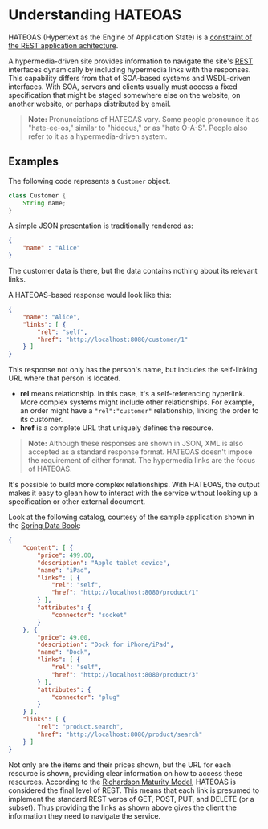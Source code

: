 # Understanding HATEOAS

HATEOAS (Hypertext as the Engine of Application State) is a [constraint of the REST application achitecture](http://en.wikipedia.org/wiki/HATEOAS).

A hypermedia-driven site provides information to navigate the site's [REST][u-rest] interfaces dynamically by including hypermedia links with the responses. This capability differs from that of SOA-based systems and WSDL-driven interfaces. With SOA, servers and clients usually must access a fixed specification that might be staged somewhere else on the website, on another website, or perhaps distributed by email.

> **Note:** Pronunciations of HATEOAS vary. Some people pronounce it as "hate-ee-os," similar to "hideous," or  as "hate O-A-S". People also refer to it as a hypermedia-driven system.


## Examples

The following code represents a `Customer` object.

```java
class Customer {
    String name;
}
```

A simple JSON presentation is traditionally rendered as:

```json
{ 
    "name" : "Alice"
}
```

The customer data is there, but the data contains nothing about its relevant links.

A HATEOAS-based response would look like this:

```json
{
    "name": "Alice",
    "links": [ {
        "rel": "self",
        "href": "http://localhost:8080/customer/1"
    } ]
}
```
This response not only has the person's name, but includes the self-linking URL where that person is located.

- **rel** means relationship. In this case, it's a self-referencing hyperlink. More complex systems might include other relationships. For example, an order might have a `"rel":"customer"` relationship, linking the order to its customer.
- **href** is a complete URL that uniquely defines the resource.

> **Note:** Although these responses are shown in JSON, XML is also accepted as a standard response format. HATEOAS doesn't impose the requirement of either format. The hypermedia links are the focus of HATEOAS.

It's possible to build more complex relationships. With HATEOAS, the output makes it easy to glean how to interact with the service without looking up a specification or other external document.

Look at the following catalog, courtesy of the sample application shown in the [Spring Data Book](https://github.com/SpringSource/spring-data-book):

```json
{
    "content": [ {
        "price": 499.00,
        "description": "Apple tablet device",
        "name": "iPad",
        "links": [ {
            "rel": "self",
            "href": "http://localhost:8080/product/1"
        } ],
        "attributes": {
            "connector": "socket"
        }
    }, {
        "price": 49.00,
        "description": "Dock for iPhone/iPad",
        "name": "Dock",
        "links": [ {
            "rel": "self",
            "href": "http://localhost:8080/product/3"
        } ],
        "attributes": {
            "connector": "plug"
        }
    } ],
    "links": [ {
        "rel": "product.search",
        "href": "http://localhost:8080/product/search"
    } ]
}   
```
Not only are the items and their prices shown, but the URL for each resource is shown, providing clear information on how to access these resources. According to the [Richardson Maturity Model](http://martinfowler.com/articles/richardsonMaturityModel.html), HATEOAS is considered the final level of REST. This means that each link is presumed to implement the standard REST verbs of GET, POST, PUT, and DELETE (or a subset). Thus providing the links as shown above gives the client the information they need to navigate the service.

[u-rest]: /understanding/rest
